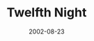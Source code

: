 ---
title: Twelfth Night
date: 2002-08-23
closing_date: 2002-09-21
layout: productions
playbill:
Genres: 
- Play
- Comedy
- Romance
Theatre: Theatre Jacksonville
Venue: Little Theatre
cast:
- Viola: Mandy Leigh Proctor
- Olivia: Sandra S. Spurney
- Maria: Tracy Olin
- Sir Toby Belch: Jefferson Baker
- Sir Andrew Aguecheek: Josh Waller
- Malvolio: Robert Chylinski
- Feste: Christopher P. Farrell
- Fabian: JaMario Stills
- Orsino: Carl Baum
- Valentine: Eric Dorman
- Curio: Cory Driscoll
- Sebastain: Alex Margulies
- Antonio: David Gile
- Captain: Karl Rogers
- Priest: Jeff Wells
- Sailor Officer One: John Brenan
- Sailor Officer Two: P.J. Dykas
- Lady One: Jenna Goudreau
- Lady Two: Rebecca Imm
- Lady Three: Theresa Imbach
crew:
- Director: Lester Thomas Shane
- Lighting Design: Jeffery L. Wagoner
- Set Design: Kelly J. Wagoner
- Costume Design: Joy Smith
- Assistant Lighting Director: Daniel Dungan
- Musical Director: Boril Ivanov
- Choreograher: Rebecca Kracke
- Stage Manager: Kim Imbach
- Light Board Operation: Gloria Pepe
- Assistant Stage Manager: Amanda Brown
- Scenic Painter: Julie Pellegrino
- Hair Design: Tracy Olin
- Drapery Construction: Jeanine Stites
- Prop Master: Eric Dorman
- Set Construction:
  - Daniel Davis
  - John Brenan
  - Gloria Pepe
  - Sipra Bihani
  - Sarah Overton
  - Deon Young
  - Greg Odenwald
  - Brian Fenn
  - Ashley Fenn
  - Chris Fenn
- Running Crew:
  - Leslie Hirsig
  - Chris MacDowell
  - Alissa Cooke-Dew
  - Kelly Peterman
  - Mary Beth Silvestris
  - Lindsay Abid
  - Jeff Swindling
  - David Hall
  - Jason Wayu
  - Shea O'Rourke
- Costume Assistant:
  - Samantha Watson
  - Jenny McCombes
  - Andra Smith
  - Beka Vaughn
orchestra:
external_links:
---